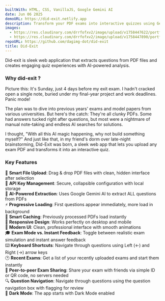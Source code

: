 ```yaml
---
builtWith: HTML, CSS, VanillaJS, Google Gemini AI
date: Jun 06 2025
demoURL: https://did-exit.netlify.app
description: Transform your PDF exams into interactive quizzes using Gemini AI
images:
  - https://res.cloudinary.com/drrfofxv2/image/upload/v1758447622/portfolio/did-exit-1758447602-1.gif
  - https://res.cloudinary.com/drrfofxv2/image/upload/v1758447890/portfolio/did-exit-1758447879-1.gif
repoURL: https://github.com/dagimg-dot/did-exit
title: Did-Exit
---
```


Did-exit is sleek web application that extracts questions from PDF files and creates engaging quiz experiences with AI-powered analysis.

### Why did-exit ?

Picture this: It's Sunday, just 4 days before my exit exam. I hadn't cracked open a single note, buried under my final-year project and work deadlines. Panic mode!

The plan was to dive into previous years' exams and model papers from various universities. But here's the catch: They're all clunky PDFs. Some had answers tucked right after questions, but most were a nightmare of manual note-taking and endless AI searches for solutions.

I thought, "With all this AI magic happening, why not build something myself?" And just like that, in my friend's dorm over late-night brainstorming, Did-Exit was born, a sleek web app that lets you upload any exam PDF and transforms it into an interactive quiz.

### Key Features

📁 **Smart File Upload**: Drag & drop PDF files with clean, hidden interface after selection  
🔑 **API Key Management**: Secure, collapsible configuration with local storage  
🤖 **AI-Powered Extraction**: Uses Google Gemini AI to extract ALL questions from PDFs  
⚡ **Progressive Loading**: First questions appear immediately, more load in background  
💾 **Smart Caching**: Previously processed PDFs load instantly  
📱 **Responsive Design**: Works perfectly on desktop and mobile  
🎨 **Modern UI**: Clean, professional interface with smooth animations  
🎓 **Exam Mode vs. Instant Feedback**: Toggle between realistic exam simulation and instant answer feedback  
⌨️ **Keyboard Shortcuts**: Navigate through questions using Left (←) and Right (→) arrow keys  
🕑 **Recent Exams**: Get a list of your recently uploaded exams and start them instantly  
🔄 **Peer-to-peer Exam Sharing**: Share your exam with friends via simple ID or QR code, no servers needed  
🔍 **Question Navigation**: Navigate through questions using the question navigation box with flagging for review  
🌙 **Dark Mode**: The app starts with Dark Mode enabled
